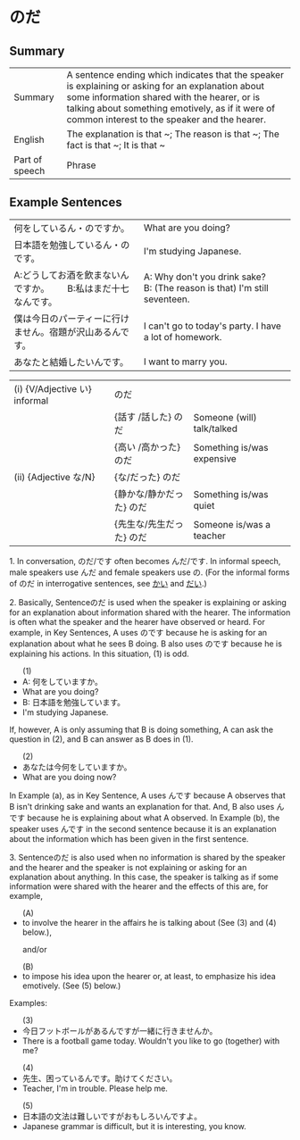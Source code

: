 # のだ

## Summary

<table><tr>   <td>Summary</td>   <td>A sentence ending which indicates that the speaker is explaining or asking for an explanation about some information shared with the hearer, or is talking about something emotively, as if it were of common interest to the speaker and the hearer.</td></tr><tr>   <td>English</td>   <td>The explanation is that ~; The reason is that ~; The fact is that ~; It is that ~</td></tr><tr>   <td>Part of speech</td>   <td>Phrase</td></tr></table>

## Example Sentences

<table><tr>   <td>何をしているん・のですか。</td>   <td>What are you doing?</td></tr><tr>   <td>日本語を勉強しているん・のです。</td>   <td>I'm studying Japanese.</td></tr><tr>   <td>A:どうしてお酒を飲まないんですか。  B:私はまだ十七なんです。</td>   <td>A: Why don't you drink sake?&emsp;&emsp;B: (The reason is that) I'm still seventeen.</td></tr><tr>   <td>僕は今日のパーティーに行けません。宿題が沢山あるんです。</td>   <td>I can't go to today's party. I have a lot of homework.</td></tr><tr>   <td>あなたと結婚したいんです。</td>   <td>I want to marry you.</td></tr></table>

<table class="table"> <tbody><tr class="tr head"> <td class="td"><span class="numbers">(i)</span> <span> <span class="bold">{V/Adjective い}    informal</span></span></td> <td class="td"><span class="concept">のだ</span> </td> <td class="td"><span>&nbsp;</span></td> </tr> <tr class="tr"> <td class="td"><span>&nbsp;</span></td> <td class="td"><span>{話す /話した} <span class="concept">のだ</span></span></td> <td class="td"><span>Someone    (will) talk/talked</span></td> </tr> <tr class="tr"> <td class="td"><span>&nbsp;</span></td> <td class="td"><span>{高い /高かった} <span class="concept">のだ</span></span></td> <td class="td"><span>Something    is/was expensive</span></td> </tr> <tr class="tr head"> <td class="td"><span class="numbers">(ii)</span> <span> <span class="bold">{Adjective な/N}</span></span></td> <td class="td"><span>{<span class="concept">な</span>/<span class="concept">だった</span>} <span class="concept">のだ</span></span></td> <td class="td"><span>&nbsp;</span></td> </tr> <tr class="tr"> <td class="td"><span>&nbsp;</span></td> <td class="td"><span>{静か<span class="concept">な</span>/静か<span class="concept">だった</span>} <span class="concept">のだ</span></span></td> <td class="td"><span>Something    is/was quiet</span></td> </tr> <tr class="tr"> <td class="td"><span>&nbsp;</span></td> <td class="td"><span>{先生<span class="concept">な</span>/先生<span class="concept">だった</span>} <span class="concept">のだ</span></span></td> <td class="td"><span>Someone    is/was a teacher</span></td> </tr></tbody></table>

<p>1. In conversation, <span class="cloze">のだ</span>/<span class="cloze">です</span> often becomes <span class="cloze">んだ</span>/<span class="cloze">です</span>. In informal speech, male speakers use <span class="cloze">んだ</span> and female speakers use <span class="cloze">の</span>. (For the informal forms of <span class="cloze">のだ</span> in interrogative sentences, see <a href="#㊦ かい">かい</a> and <a href="#㊦ だい">だい</a>.)<p>  <p>2. Basically, Sentence<span class="cloze">のだ</span> is used when the speaker is explaining or asking for an explanation about information shared with the hearer. The information is often what the speaker and the hearer have observed or heard. For example, in Key Sentences, A uses <span class="cloze">のです</span> because he is asking for an explanation about what he sees B doing. B also uses <span class="cloze">のです</span> because he is explaining his actions. In this situation, (1) is odd.<p>  <ul>(1) <li>A: 何をしていますか。</li> <li>What are you doing?</li> <div class="divide"></div> <li>B: 日本語を勉強しています。</li> <li>I'm studying Japanese.</li> </ul>  <p>If, however, A is only assuming that B is doing something, A can ask the question in (2), and B can answer as B does in (1).<p>  <ul>(2) <li>あなたは今何をしていますか。</li> <li>What are you doing now?</li> </ul>  <p>In Example (a), as in Key Sentence, A uses <span class="cloze">んです</span> because A observes that B isn't drinking sake and wants an explanation for that. And, B also uses <span class="cloze">んです</span> because he is explaining about what A observed. In Example (b), the speaker uses <span class="cloze">んです</span> in the second sentence because it is an explanation about the information which has been given in the first sentence.<p>  <p>3. Sentence<span class="cloze">のだ</span> is also used when no information is shared by the speaker and the hearer and the speaker is not explaining or asking for an explanation about anything. In this case, the speaker is talking as if some information were shared with the hearer and the effects of this are, for example,<p>  <ul>(A) <li>to involve the hearer in the affairs he is talking about (See (3) and (4) below.),</li> </ul>  <ul>and/or</ul>  <ul>(B) <li>to impose his idea upon the hearer or, at least, to emphasize his idea emotively. (See (5) below.)</li> </ul>  <p>Examples:  <ul>(3)  <li>今日フットボールがある<span class="cloze">んです</span>が一緒に行きませんか。</li> <li>There is a football game today. Wouldn't you like to go (together) with me?</li> </ul>  <ul>(4) <li>先生、困っている<span class="cloze">んです</span>。助けてください。</li> <li>Teacher, I'm in trouble. Please help me.</li> </ul>  <ul>(5) <li>日本語の文法は難しいですがおもしろい<span class="cloze">んです</span>よ。</li> <li>Japanese grammar is difficult, but it is interesting, you know.</li> </ul>

